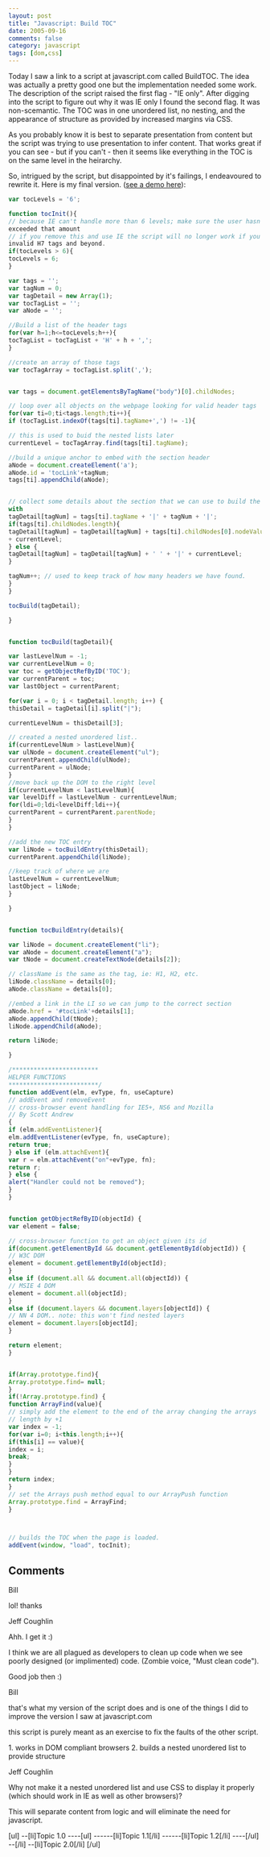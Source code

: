 ```yaml
---
layout: post
title: "Javascript: Build TOC"
date: 2005-09-16
comments: false
category: javascript
tags: [dom,css]
---
```

Today I saw a link to a script at javascript.com called BuildTOC. The idea was
actually a pretty good one but the implementation needed some work. The
description of the script raised the first flag - "IE only". After digging
into the script to figure out why it was IE only I found the second flag. It
was non-scemantic. The TOC was in one unordered list, no nesting, and the
appearance of structure as provided by increased margins via CSS.

As you probably know it is best to separate presentation from content but the
script was trying to use presentation to infer content. That works great if
you can see - but if you can't - then it seems like everything in the TOC is
on the same level in the heirarchy.

So, intrigued by the script, but disappointed by it's failings, I endeavoured
to rewrite it. Here is my final version. ([see a demo
here](http://rawlinson.us/toc.html)):


```js
var tocLevels = '6';

function tocInit(){
// because IE can't handle more than 6 levels; make sure the user hasn't
exceeded that amount
// if you remove this and use IE the script will no longer work if you have
invalid H7 tags and beyond.
if(tocLevels > 6){
tocLevels = 6;
}

var tags = '';
var tagNum = 0;
var tagDetail = new Array(1);
var tocTagList = '';
var aNode = '';

//Build a list of the header tags
for(var h=1;h<=tocLevels;h++){
tocTagList = tocTagList + 'H' + h + ',';
}

//create an array of those tags
var tocTagArray = tocTagList.split(',');


var tags = document.getElementsByTagName("body")[0].childNodes;

// loop over all objects on the webpage looking for valid header tags
for(var ti=0;ti<tags.length;ti++){
if (tocTagList.indexOf(tags[ti].tagName+',') != -1){

// this is used to buid the nested lists later
currentLevel = tocTagArray.find(tags[ti].tagName);

//build a unique anchor to embed with the section header
aNode = document.createElement('a');
aNode.id = 'tocLink'+tagNum;
tags[ti].appendChild(aNode);


// collect some details about the section that we can use to build the TOC
with
tagDetail[tagNum] = tags[ti].tagName + '|' + tagNum + '|';
if(tags[ti].childNodes.length){
tagDetail[tagNum] = tagDetail[tagNum] + tags[ti].childNodes[0].nodeValue + '|'
+ currentLevel;
} else {
tagDetail[tagNum] = tagDetail[tagNum] + ' ' + '|' + currentLevel;
}

tagNum++; // used to keep track of how many headers we have found.
}
}

tocBuild(tagDetail);

}


function tocBuild(tagDetail){

var lastLevelNum = -1;
var currentLevelNum = 0;
var toc = getObjectRefByID('TOC');
var currentParent = toc;
var lastObject = currentParent;

for(var i = 0; i < tagDetail.length; i++) {
thisDetail = tagDetail[i].split("|");

currentLevelNum = thisDetail[3];

// created a nested unordered list..
if(currentLevelNum > lastLevelNum){
var ulNode = document.createElement("ul");
currentParent.appendChild(ulNode);
currentParent = ulNode;
}
//move back up the DOM to the right level
if(currentLevelNum < lastLevelNum){
var levelDiff = lastLevelNum - currentLevelNum;
for(ldi=0;ldi<levelDiff;ldi++){
currentParent = currentParent.parentNode;
}
}

//add the new TOC entry
var liNode = tocBuildEntry(thisDetail);
currentParent.appendChild(liNode);

//keep track of where we are
lastLevelNum = currentLevelNum;
lastObject = liNode;
}

}


function tocBuildEntry(details){

var liNode = document.createElement("li");
var aNode = document.createElement("a");
var tNode = document.createTextNode(details[2]);

// className is the same as the tag, ie: H1, H2, etc.
liNode.className = details[0];
aNode.className = details[0];

//embed a link in the LI so we can jump to the correct section
aNode.href = '#tocLink'+details[1];
aNode.appendChild(tNode);
liNode.appendChild(aNode);

return liNode;

}

/************************
HELPER FUNCTIONS
*************************/
function addEvent(elm, evType, fn, useCapture)
// addEvent and removeEvent
// cross-browser event handling for IE5+, NS6 and Mozilla
// By Scott Andrew
{
if (elm.addEventListener){
elm.addEventListener(evType, fn, useCapture);
return true;
} else if (elm.attachEvent){
var r = elm.attachEvent("on"+evType, fn);
return r;
} else {
alert("Handler could not be removed");
}
}


function getObjectRefByID(objectId) {
var element = false;

// cross-browser function to get an object given its id
if(document.getElementById && document.getElementById(objectId)) {
// W3C DOM
element = document.getElementById(objectId);
}
else if (document.all && document.all(objectId)) {
// MSIE 4 DOM
element = document.all(objectId);
}
else if (document.layers && document.layers[objectId]) {
// NN 4 DOM.. note: this won't find nested layers
element = document.layers[objectId];
}

return element;
}


if(Array.prototype.find){
Array.prototype.find= null;
}
if(!Array.prototype.find) {
function ArrayFind(value){
// simply add the element to the end of the array changing the arrays
// length by +1
var index = -1;
for(var i=0; i<this.length;i++){
if(this[i] == value){
index = i;
break;
}
}
return index;
}
// set the Arrays push method equal to our ArrayPush function
Array.prototype.find = ArrayFind;
}



// builds the TOC when the page is loaded.
addEvent(window, "load", tocInit);

```


## Comments

Bill

lol! thanks

Jeff Coughlin

Ahh. I get it :)

I think we are all plagued as developers to clean up code when we see poorly
designed (or implimented) code. (Zombie voice, "Must clean code").

Good job then :)

Bill

that's what my version of the script does and is one of the things I did to
improve the version I saw at javascript.com

this script is purely meant as an exercise to fix the faults of the other
script.

1\. works in DOM compliant browsers
2\. builds a nested unordered list to provide structure

Jeff Coughlin

Why not make it a nested unordered list and use CSS to display it properly
(which should work in IE as well as other browsers)?

This will separate content from logic and will eliminate the need for
javascript.

[ul]
\--[li]Topic 1.0
\----[ul]
\------[li]Topic 1.1[/li]
\------[li]Topic 1.2[/li]
\----[/ul]
\--[/li]
\--[li]Topic 2.0[/li]
[/ul]
